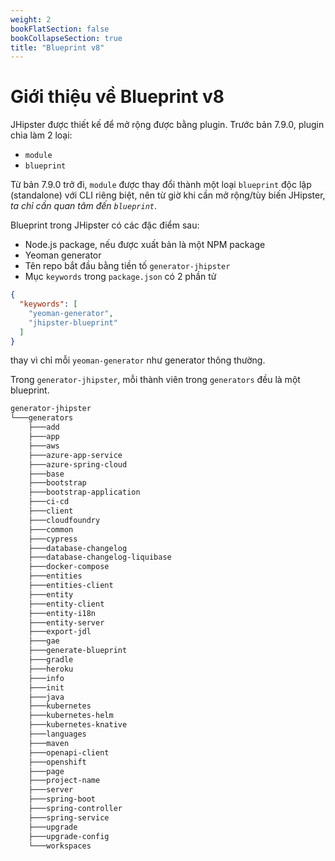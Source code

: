 ```yaml
---
weight: 2
bookFlatSection: false
bookCollapseSection: true
title: "Blueprint v8"
---
```


# Giới thiệu về Blueprint v8

JHipster được thiết kế để mở rộng được bằng plugin. Trước bản 7.9.0, plugin chia làm 2 loại:

- `module`
- `blueprint`

Từ bản 7.9.0 trở đi, `module` được thay đổi thành một loại `blueprint` độc lập (standalone) với CLI riêng biệt, nên từ giờ khi cần mở rộng/tùy biến JHipster, _ta chỉ cần quan tâm đến `blueprint`_.

Blueprint trong JHipster có các đặc điểm sau:

- Node.js package, nếu được xuất bản là một NPM package
- Yeoman generator
- Tên repo bắt đầu bằng tiền tố `generator-jhipster`
- Mục `keywords` trong `package.json` có 2 phần tử

```json
{
  "keywords": [
    "yeoman-generator",
    "jhipster-blueprint"
  ]
}
```

thay vì chỉ mỗi `yeoman-generator` như generator thông thường.

Trong `generator-jhipster`, mỗi thành viên trong `generators` đều là một blueprint.

```txt
generator-jhipster
└───generators
    ├───add
    ├───app
    ├───aws
    ├───azure-app-service
    ├───azure-spring-cloud
    ├───base
    ├───bootstrap
    ├───bootstrap-application
    ├───ci-cd
    ├───client
    ├───cloudfoundry
    ├───common
    ├───cypress
    ├───database-changelog
    ├───database-changelog-liquibase
    ├───docker-compose
    ├───entities
    ├───entities-client
    ├───entity
    ├───entity-client
    ├───entity-i18n
    ├───entity-server
    ├───export-jdl
    ├───gae
    ├───generate-blueprint
    ├───gradle
    ├───heroku
    ├───info
    ├───init
    ├───java
    ├───kubernetes
    ├───kubernetes-helm
    ├───kubernetes-knative
    ├───languages
    ├───maven
    ├───openapi-client
    ├───openshift
    ├───page
    ├───project-name
    ├───server
    ├───spring-boot
    ├───spring-controller
    ├───spring-service
    ├───upgrade
    ├───upgrade-config
    └───workspaces
```
